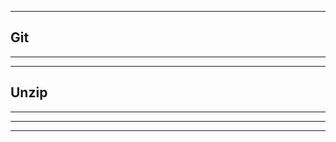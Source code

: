 

-------------------------------------------




Git
---



-------------



-------



Unzip
-----



--------


--------


----------------


